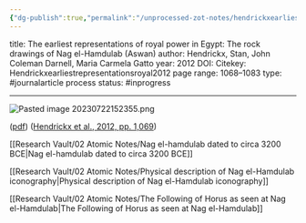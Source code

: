 ```yaml
---
{"dg-publish":true,"permalink":"/unprocessed-zot-notes/hendrickxearliestrepresentationsroyal2012/"}
---
```



title: The earliest representations of royal power in Egypt: The rock drawings of Nag el-Hamdulab (Aswan)
author: Hendrickx, Stan, John Coleman Darnell, Maria Carmela Gatto
year: 2012
DOI: 
Citekey: Hendrickxearliestrepresentationsroyal2012
page range: 1068–1083
type: #journalarticle
process status: #inprogress  
_ _ _

![Pasted image 20230722152355.png](/img/user/zz%20Images%20Dump/Pasted%20image%2020230722152355.png)

([pdf](zotero://open-pdf/library/items/U49CD5KL?page=2&annotation=57A6647C)) ([Hendrickx et al., 2012, pp. 1,069](zotero://select/library/items/EWJ5D5I4))

[[Research Vault/02 Atomic Notes/Nag el-hamdulab dated to circa 3200 BCE\|Nag el-hamdulab dated to circa 3200 BCE]]

[[Research Vault/02 Atomic Notes/Physical description of Nag el-Hamdulab iconography\|Physical description of Nag el-Hamdulab iconography]]

[[Research Vault/02 Atomic Notes/The Following of Horus as seen at Nag el-Hamdulab\|The Following of Horus as seen at Nag el-Hamdulab]]